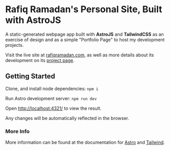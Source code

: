 # Rafiq Ramadan's Personal Site, Built with AstroJS

A static-generated webpage app built with **AstroJS** and **TailwindCSS** as an exercise of design and as a simple "Portfolio Page" to host my development projects.

Visit the live site at [rafiqramadan.com](https://rafiqramadan.com), as well as more details about its development on its [project page](https://rafiqramadan.com/projects/staticSiteDesigns).

## Getting Started

Clone, and install node dependencies:
`npm i`

Run Astro development server:
`npm run dev`

Open [http://localhost:4321/](http://localhost:4321/) to view the result.

Any changes will be automatically reflected in the browser.

### More Info

More information can be found at the documentation for [Astro](https://docs.astro.build/en/getting-started/) and [Tailwind](https://tailwindcss.com/).